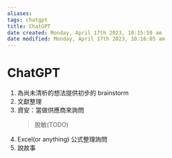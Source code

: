 ```yaml
---
aliases: 
tags: chatgpt
title: ChatGPT
date created: Monday, April 17th 2023, 10:15:59 am
date modified: Monday, April 17th 2023, 10:16:05 am
---
```


# ChatGPT

1. 為尚未清析的想法提供初步的 brainstorm
2. 文獻整理
3. 資安：當做供應商來詢問
	> 脫敏(TODO)
4. Excel(or anything) 公式整理詢問
5. 說故事